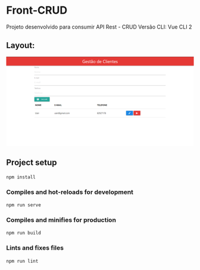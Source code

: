 # Front-CRUD
Projeto desenvolvido para consumir API Rest - CRUD 
Versão CLI: Vue CLI 2

## Layout:

![](https://github.com/machadondavi/front-crud/blob/master/images/crud.png)

## Project setup
```
npm install
```

### Compiles and hot-reloads for development
```
npm run serve
```

### Compiles and minifies for production
```
npm run build
```

### Lints and fixes files
```
npm run lint
```

